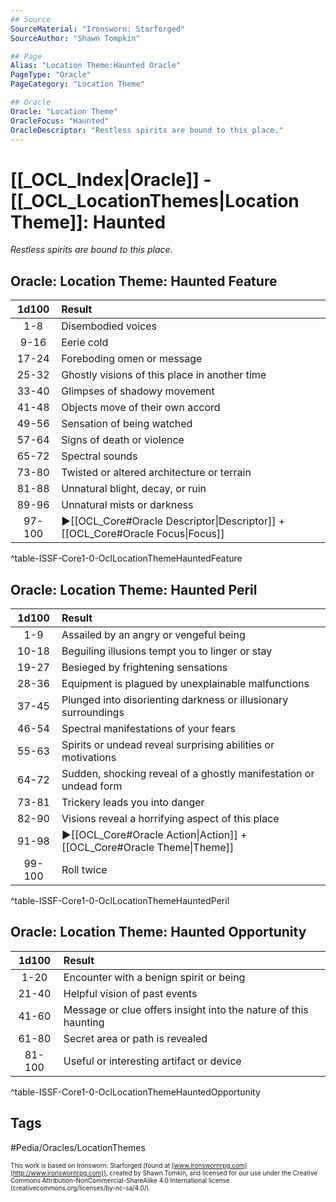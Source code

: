 ```yaml
---
## Source
SourceMaterial: "Ironsworn: Starforged"
SourceAuthor: "Shawn Tompkin"

## Page
Alias: "Location Theme:Haunted Oracle"
PageType: "Oracle"
PageCategory: "Location Theme"

## Oracle
Oracle: "Location Theme"
OracleFocus: "Haunted"
OracleDescriptor: "Restless spirits are bound to this place."
---
```

# [[_OCL_Index|Oracle]] - [[_OCL_LocationThemes|Location Theme]]: Haunted
*Restless spirits are bound to this place.*

## Oracle: Location Theme: Haunted Feature
| 1d100 | Result |
|:---:|:--- |
| 1-8 | Disembodied voices |
| 9-16 | Eerie cold |
| 17-24 | Foreboding omen or message |
| 25-32 | Ghostly visions of this place in another time |
| 33-40 | Glimpses of shadowy movement |
| 41-48 | Objects move of their own accord |
| 49-56 | Sensation of being watched |
| 57-64 | Signs of death or violence |
| 65-72 | Spectral sounds |
| 73-80 | Twisted or altered architecture or terrain |
| 81-88 | Unnatural blight, decay, or ruin |
| 89-96 | Unnatural mists or darkness |
| 97-100 | ▶[[OCL_Core#Oracle Descriptor\|Descriptor]] + [[OCL_Core#Oracle Focus\|Focus]] |
^table-ISSF-Core1-0-OclLocationThemeHauntedFeature

## Oracle: Location Theme: Haunted Peril
| 1d100 | Result |
|:---:|:--- |
| 1-9 | Assailed by an angry or vengeful being |
| 10-18 | Beguiling illusions tempt you to linger or stay |
| 19-27 | Besieged by frightening sensations |
| 28-36 | Equipment is plagued by unexplainable malfunctions |
| 37-45 | Plunged into disorienting darkness or illusionary surroundings |
| 46-54 | Spectral manifestations of your fears |
| 55-63 | Spirits or undead reveal surprising abilities or motivations |
| 64-72 | Sudden, shocking reveal of a ghostly manifestation or undead form |
| 73-81 | Trickery leads you into danger |
| 82-90 | Visions reveal a horrifying aspect of this place |
| 91-98 | ▶[[OCL_Core#Oracle Action\|Action]] + [[OCL_Core#Oracle Theme\|Theme]] |
| 99-100 | Roll twice |
^table-ISSF-Core1-0-OclLocationThemeHauntedPeril

## Oracle: Location Theme: Haunted Opportunity
| 1d100 | Result |
|:---:|:--- |
| 1-20 | Encounter with a benign spirit or being |
| 21-40 | Helpful vision of past events |
| 41-60 | Message or clue offers insight into the nature of this haunting |
| 61-80 | Secret area or path is revealed |
| 81-100 | Useful or interesting artifact or device |
^table-ISSF-Core1-0-OclLocationThemeHauntedOpportunity

## Tags
#Pedia/Oracles/LocationThemes 

<font size=-2>This work is based on Ironsworn: Starforged (found at [www.ironswornrpg.com](http://www.ironswornrpg.com)), created by Shawn Tomkin, and licensed for our use under the Creative Commons Attribution-NonCommercial-ShareAlike 4.0 International license  (creativecommons.org/licenses/by-nc-sa/4.0/).</font>
